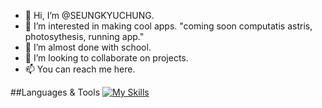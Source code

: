 - 👋 Hi, I’m @SEUNGKYUCHUNG.
- 👀 I’m interested in making cool apps. "coming soon computatis astris, photosythesis, running app."
- 🌱 I’m almost done with school. 
- 💞️ I’m looking to collaborate on projects. 
- 📫 You can reach me here.

##Languages & Tools
[![My Skills](https://skillicons.dev/icons?i=cpp,cs,python,java,azure,mysql,sqlite,docker,dotnet)](https://skillicons.dev)


